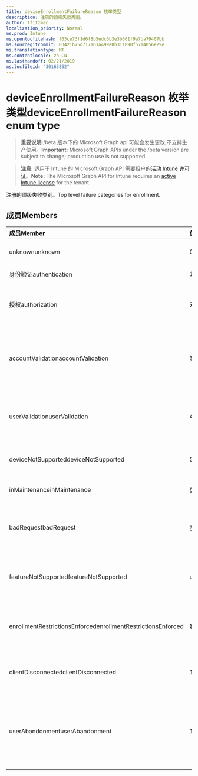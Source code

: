 ```yaml
---
title: deviceEnrollmentFailureReason 枚举类型
description: 注册的顶级失败类别。
author: tfitzmac
localization_priority: Normal
ms.prod: Intune
ms.openlocfilehash: f03ce73f1d6f8b5edc6b3e3b661f9a7ba79407bb
ms.sourcegitcommit: 03421b75d717101a499e0b311890f5714056e29e
ms.translationtype: MT
ms.contentlocale: zh-CN
ms.lasthandoff: 02/21/2019
ms.locfileid: "30163852"
---
```

# <a name="deviceenrollmentfailurereason-enum-type"></a><span data-ttu-id="adf6f-103">deviceEnrollmentFailureReason 枚举类型</span><span class="sxs-lookup"><span data-stu-id="adf6f-103">deviceEnrollmentFailureReason enum type</span></span>

> <span data-ttu-id="adf6f-104">**重要说明:**/beta 版本下的 Microsoft Graph api 可能会发生更改;不支持生产使用。</span><span class="sxs-lookup"><span data-stu-id="adf6f-104">**Important:** Microsoft Graph APIs under the /beta version are subject to change; production use is not supported.</span></span>

> <span data-ttu-id="adf6f-105">**注意:** 适用于 Intune 的 Microsoft Graph API 需要租户的[活动 Intune 许可证](https://go.microsoft.com/fwlink/?linkid=839381)。</span><span class="sxs-lookup"><span data-stu-id="adf6f-105">**Note:** The Microsoft Graph API for Intune requires an [active Intune license](https://go.microsoft.com/fwlink/?linkid=839381) for the tenant.</span></span>

<span data-ttu-id="adf6f-106">注册的顶级失败类别。</span><span class="sxs-lookup"><span data-stu-id="adf6f-106">Top level failure categories for enrollment.</span></span>

## <a name="members"></a><span data-ttu-id="adf6f-107">成员</span><span class="sxs-lookup"><span data-stu-id="adf6f-107">Members</span></span>
|<span data-ttu-id="adf6f-108">成员</span><span class="sxs-lookup"><span data-stu-id="adf6f-108">Member</span></span>|<span data-ttu-id="adf6f-109">值</span><span class="sxs-lookup"><span data-stu-id="adf6f-109">Value</span></span>|<span data-ttu-id="adf6f-110">说明</span><span class="sxs-lookup"><span data-stu-id="adf6f-110">Description</span></span>|
|:---|:---|:---|
|<span data-ttu-id="adf6f-111">unknown</span><span class="sxs-lookup"><span data-stu-id="adf6f-111">unknown</span></span>|<span data-ttu-id="adf6f-112">0</span><span class="sxs-lookup"><span data-stu-id="adf6f-112">0</span></span>|<span data-ttu-id="adf6f-113">默认值, 失败原因未知。</span><span class="sxs-lookup"><span data-stu-id="adf6f-113">Default value, failure reason is unknown.</span></span>|
|<span data-ttu-id="adf6f-114">身份验证</span><span class="sxs-lookup"><span data-stu-id="adf6f-114">authentication</span></span>|<span data-ttu-id="adf6f-115">1</span><span class="sxs-lookup"><span data-stu-id="adf6f-115">1</span></span>|<span data-ttu-id="adf6f-116">身份验证失败</span><span class="sxs-lookup"><span data-stu-id="adf6f-116">Authentication failed</span></span>|
|<span data-ttu-id="adf6f-117">授权</span><span class="sxs-lookup"><span data-stu-id="adf6f-117">authorization</span></span>|<span data-ttu-id="adf6f-118">双面</span><span class="sxs-lookup"><span data-stu-id="adf6f-118">2</span></span>|<span data-ttu-id="adf6f-119">呼叫已通过身份验证, 但未获授权进行注册。</span><span class="sxs-lookup"><span data-stu-id="adf6f-119">Call was authenticated, but not authorized to enroll.</span></span>|
|<span data-ttu-id="adf6f-120">accountValidation</span><span class="sxs-lookup"><span data-stu-id="adf6f-120">accountValidation</span></span>|<span data-ttu-id="adf6f-121">第三章</span><span class="sxs-lookup"><span data-stu-id="adf6f-121">3</span></span>|<span data-ttu-id="adf6f-122">无法验证注册帐户。</span><span class="sxs-lookup"><span data-stu-id="adf6f-122">Failed to validate the account for enrollment.</span></span> <span data-ttu-id="adf6f-123">(帐户被阻止, 未启用注册)</span><span class="sxs-lookup"><span data-stu-id="adf6f-123">(Account blocked, enrollment not enabled)</span></span>|
|<span data-ttu-id="adf6f-124">userValidation</span><span class="sxs-lookup"><span data-stu-id="adf6f-124">userValidation</span></span>|<span data-ttu-id="adf6f-125">4</span><span class="sxs-lookup"><span data-stu-id="adf6f-125">4</span></span>|<span data-ttu-id="adf6f-126">无法验证用户。</span><span class="sxs-lookup"><span data-stu-id="adf6f-126">User could not be validated.</span></span> <span data-ttu-id="adf6f-127">(用户不存在, 缺少许可证)</span><span class="sxs-lookup"><span data-stu-id="adf6f-127">(User does not exist, missing license)</span></span>|
|<span data-ttu-id="adf6f-128">deviceNotSupported</span><span class="sxs-lookup"><span data-stu-id="adf6f-128">deviceNotSupported</span></span>|<span data-ttu-id="adf6f-129">5</span><span class="sxs-lookup"><span data-stu-id="adf6f-129">5</span></span>|<span data-ttu-id="adf6f-130">移动设备管理不支持设备。</span><span class="sxs-lookup"><span data-stu-id="adf6f-130">Device is not supported for mobile device management.</span></span>|
|<span data-ttu-id="adf6f-131">inMaintenance</span><span class="sxs-lookup"><span data-stu-id="adf6f-131">inMaintenance</span></span>|<span data-ttu-id="adf6f-132">型</span><span class="sxs-lookup"><span data-stu-id="adf6f-132">6</span></span>|<span data-ttu-id="adf6f-133">帐户处于维护中。</span><span class="sxs-lookup"><span data-stu-id="adf6f-133">Account is in maintenance.</span></span>|
|<span data-ttu-id="adf6f-134">badRequest</span><span class="sxs-lookup"><span data-stu-id="adf6f-134">badRequest</span></span>|<span data-ttu-id="adf6f-135">步</span><span class="sxs-lookup"><span data-stu-id="adf6f-135">7</span></span>|<span data-ttu-id="adf6f-136">客户端发送了服务无法理解/支持的请求。</span><span class="sxs-lookup"><span data-stu-id="adf6f-136">Client sent a request that is not understood/supported by the service.</span></span>|
|<span data-ttu-id="adf6f-137">featureNotSupported</span><span class="sxs-lookup"><span data-stu-id="adf6f-137">featureNotSupported</span></span>|<span data-ttu-id="adf6f-138">utf-8</span><span class="sxs-lookup"><span data-stu-id="adf6f-138">8</span></span>|<span data-ttu-id="adf6f-139">此帐户不支持此注册使用的功能。</span><span class="sxs-lookup"><span data-stu-id="adf6f-139">Feature(s) used by this enrollment are not supported for this account.</span></span>|
|<span data-ttu-id="adf6f-140">enrollmentRestrictionsEnforced</span><span class="sxs-lookup"><span data-stu-id="adf6f-140">enrollmentRestrictionsEnforced</span></span>|<span data-ttu-id="adf6f-141">第</span><span class="sxs-lookup"><span data-stu-id="adf6f-141">9</span></span>|<span data-ttu-id="adf6f-142">由管理员配置的注册限制阻止了此注册。</span><span class="sxs-lookup"><span data-stu-id="adf6f-142">Enrollment restrictions configured by admin blocked this enrollment.</span></span>|
|<span data-ttu-id="adf6f-143">clientDisconnected</span><span class="sxs-lookup"><span data-stu-id="adf6f-143">clientDisconnected</span></span>|<span data-ttu-id="adf6f-144">10</span><span class="sxs-lookup"><span data-stu-id="adf6f-144">10</span></span>|<span data-ttu-id="adf6f-145">客户端超时或注册被 enduser 中止。</span><span class="sxs-lookup"><span data-stu-id="adf6f-145">Client timed out or enrollment was aborted by enduser.</span></span>|
|<span data-ttu-id="adf6f-146">userAbandonment</span><span class="sxs-lookup"><span data-stu-id="adf6f-146">userAbandonment</span></span>|<span data-ttu-id="adf6f-147">11x17</span><span class="sxs-lookup"><span data-stu-id="adf6f-147">11</span></span>|<span data-ttu-id="adf6f-148">注册已被 enduser 放弃。</span><span class="sxs-lookup"><span data-stu-id="adf6f-148">Enrollment was abandoned by enduser.</span></span> <span data-ttu-id="adf6f-149">(Enduser 已开始加入, 但无法及时完成它)</span><span class="sxs-lookup"><span data-stu-id="adf6f-149">(Enduser started onboarding but failed to complete it in timely manner)</span></span>|




